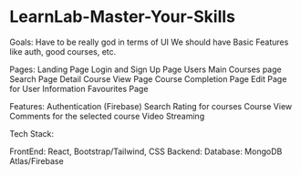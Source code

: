 # LearnLab-Master-Your-Skills
Goals:
Have to be really god in terms of UI
We should have Basic Features like auth, good courses, etc.

Pages:
Landing Page 
Login and Sign Up Page
Users Main Courses page  
Search Page 
Detail Course View Page
Course Completion Page 
Edit Page for User Information
Favourites Page


Features:
Authentication (Firebase)
Search 
Rating for courses 
Course View 
Comments for the selected course 
Video Streaming


Tech Stack:

FrontEnd: React, Bootstrap/Tailwind, CSS
Backend: 
Database: MongoDB Atlas/Firebase



